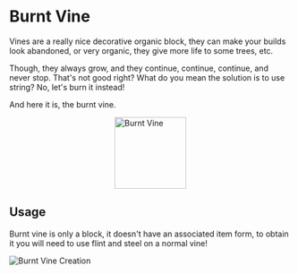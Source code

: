 # Burnt Vine

<!--description:Learn everything about the burnt vine block, a variant of the vine block.-->
<!--thumbnail:images/burnt_vine;Picture of burnt vine, similar to vines but they more clearly stop at the bottom.-->

Vines are a really nice decorative organic block, they can make your builds look abandoned,
or very organic, they give more life to some trees, etc.

Though, they always grow, and they continue, continue, continue, and never stop.
That's not good right?
What do you mean the solution is to use string?
No, let's burn it instead!

And here it is, the burnt vine.

<div style="display: flex; justify-content: center;">
<img alt="Burnt Vine" title="Burnt Vine" src="../../images/render/burnt_vine.png" width="128" height="128" />
</div>

## Usage

Burnt vine is only a block, it doesn't have an associated item form, to obtain it you will need to use flint and steel on a normal vine!

![Burnt Vine Creation](../../images/burnt_vine.png)
